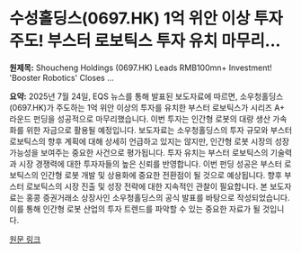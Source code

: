 # 수성홀딩스(0697.HK) 1억 위안 이상 투자 주도! 부스터 로보틱스 투자 유치 마무리...

**원제목:** Shoucheng Holdings (0697.HK) Leads RMB100mn+ Investment! 'Booster Robotics' Closes ...

**요약:** 2025년 7월 24일, EQS 뉴스를 통해 발표된 보도자료에 따르면,  소우청홀딩스(0697.HK)가 주도하는 1억 위안 이상의 투자를 유치한 부스터 로보틱스가 시리즈 A+ 라운드 펀딩을 성공적으로 마무리했습니다.  이번 투자는 인간형 로봇의 대량 생산 가속화를 위한 자금으로 활용될 예정입니다.  보도자료는 소우청홀딩스의 투자 규모와 부스터 로보틱스의 향후 계획에 대해 상세히 언급하고 있지는 않지만,  인간형 로봇 시장의 성장 가능성을 보여주는 중요한 사건으로 평가됩니다.  투자 유치는 부스터 로보틱스의 기술력과 시장 경쟁력에 대한 투자자들의 높은 신뢰를 반영합니다.  이번 펀딩 성공은 부스터 로보틱스의 인간형 로봇 개발 및 상용화에 중요한 전환점이 될 것으로 예상됩니다.  향후 부스터 로보틱스의 시장 진출 및 성장 전략에 대한 지속적인 관찰이 필요합니다.  본 보도자료는 홍콩 증권거래소 상장사인 소우청홀딩스의 공식 발표를 바탕으로 작성되었습니다.  이를 통해 인간형 로봇 산업의 투자 트렌드를 파악할 수 있는 중요한 자료가 될 것입니다.

[원문 링크](https://www.eqs-news.com/news/corporate/shoucheng-holdings-0697-hk-leads-rmb100mn-investment-booster-robotics-closes-series-a-financing-to-speed-up-humanoid-robot-mass-production/790d1661-1094-4ade-ae4a-32071477204a_en)
